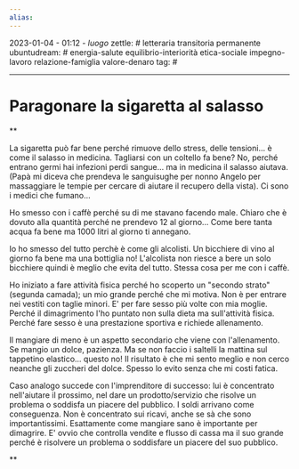 ```yaml
---
alias: 
---
```

2023-01-04 - 01:12 - *luogo*
zettle: # letteraria transitoria permanente
ubuntudream: # energia-salute equilibrio-interiorità etica-sociale impegno-lavoro relazione-famiglia valore-denaro 
tag: #

---
# Paragonare la sigaretta al salasso

**

La sigaretta può far bene perché rimuove dello stress, delle tensioni... è come il salasso in medicina. Tagliarsi con un coltello fa bene? No, perché entrano germi hai infezioni perdi sangue... ma in medicina il salasso aiutava. (Papà mi diceva che prendeva le sanguisughe per nonno Angelo per massaggiare le tempie per cercare di aiutare il recupero della vista). Ci sono i medici che fumano...

Ho smesso con i caffè perché su di me stavano facendo male. Chiaro che è dovuto alla quantità perché ne prendevo 12 al giorno... Come bere tanta acqua fa bene ma 1000 litri al giorno ti annegano.

Io ho smesso del tutto perchè è come gli alcolisti. Un bicchiere di vino al giorno fa bene ma una bottiglia no! L'alcolista non riesce a bere un solo bicchiere quindi è meglio che evita del tutto. Stessa cosa per me con i caffè.

  

Ho iniziato a fare attività fisica perché ho scoperto un "secondo strato" (segunda camada); un mio grande perché che mi motiva. Non è per entrare nei vestiti con taglie minori. E' per fare sesso più volte con mia moglie. Perché il dimagrimento l'ho puntato non sulla dieta ma sull'attività fisica. Perché fare sesso è una prestazione sportiva e richiede allenamento. 

Il mangiare di meno è un aspetto secondario che viene con l'allenamento. Se mangio un dolce, pazienza. Ma se non faccio i saltelli la mattina sul tappetino elastico... questo no! Il risultato è che mi sento meglio e non cerco neanche gli zuccheri del dolce. Spesso lo evito senza che mi costi fatica.

  
  

Caso analogo succede con l'imprenditore di successo: lui è concentrato nell'aiutare il prossimo, nel dare un prodotto/servizio che risolve un problema o soddisfa un piacere del pubblico. I soldi arrivano come conseguenza. Non è concentrato sui ricavi, anche se sà che sono importantissimi. Esattamente come mangiare sano è importante per dimagrire. E' ovvio che controlla vendite e flusso di cassa ma il suo grande perché è risolvere un problema o soddisfare un piacere del suo pubblico.

**